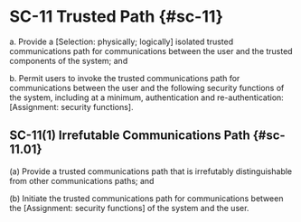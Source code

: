 # SC-11 Trusted Path {#sc-11}

a. Provide a [Selection: physically; logically] isolated trusted communications path for communications between the user and the trusted components of the system; and

b. Permit users to invoke the trusted communications path for communications between the user and the following security functions of the system, including at a minimum, authentication and re-authentication: [Assignment: security functions].

## SC-11(1) Irrefutable Communications Path {#sc-11.01}

(a) Provide a trusted communications path that is irrefutably distinguishable from other communications paths; and

(b) Initiate the trusted communications path for communications between the [Assignment: security functions] of the system and the user.

